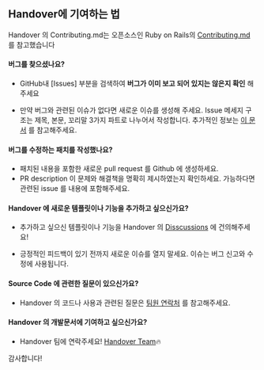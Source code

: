 ## Handover에 기여하는 법
Handover 의 Contributing.md는 오픈소스인 Ruby on Rails의  [Contributing.md](https://github.com/rails/rails/blob/main/CONTRIBUTING.md) 를 참고했습니다

#### **버그를 찾으셨나요?**


* GitHub내  [Issues] 부분을 검색하여 **버그가 이미 보고 되어 있지는 않은지 확인** 해주세요

* 만약 버그와 관련된 이슈가 없다면 새로운 이슈를 생성해 주세요. Issue 메세지 구조는 제목, 본문, 꼬리말 3가지 파트로 나누어서 작성합니다. 추가적인 정보는 [이 문서](https://udacity.github.io/git-styleguide/) 를 참고해주세요.


#### **버그를 수정하는 패치를 작성했나요?**

* 패치된 내용을 포함한 새로운 pull request 를 Github 에 생성하세요.
* PR description 이 문제와 해결책을 명확히 제시하였는지 확인하세요. 가능하다면 관련된 issue 를 내용에 포함해주세요.


#### **Handover 에 새로운 템플릿이나 기능을 추가하고 싶으신가요?**

* 추가하고 싶으신 템플릿이나 기능을 Handover 의 [Disscussions](https://github.com/osamhack2021/Web_Handover_Handover/discussions) 에 건의해주세요!

* 긍정적인 피드백이 있기 전까지 새로운 이슈를 열지 말세요.  이슈는 버그 신고와 수정에 사용됩니다.

#### **Source Code 에 관련한 질문이 있으신가요?**

* Handover 의 코드나 사용과 관련된 질문은 [팀원 연락처](https://github.com/osamhack2021/Web_Handover_Handover#-%ED%8C%80-%EC%A0%95%EB%B3%B4-team-info-) 를 참고해주세요.


#### **Handover 의 개발문서에 기여하고 싶으신가요?**

* Handover 팀에 연락주세요! [Handover Team](https://github.com/osamhack2021/Web_Handover_Handover#-%ED%8C%80-%EC%A0%95%EB%B3%B4-team-info-)🔥


감사합니다!
